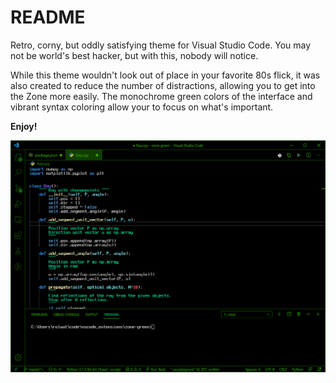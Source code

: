 # README

Retro, corny, but oddly satisfying theme for Visual Studio Code.
You may not be world's best hacker, but with this, nobody will notice.

While this theme wouldn't look out of place in your favorite 80s flick, it was also created to reduce the number of distractions, allowing you to get into the Zone more easily. The monochrome green colors of the interface and vibrant syntax coloring allow your to focus on what's important.

**Enjoy!**

![Screenshot of Zone green](https://github.com/Convolution/vscode_zone/blob/master/logos/screenshot.png)
